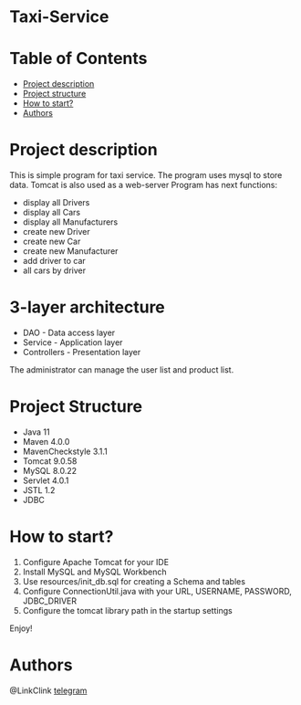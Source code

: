 # Taxi-Service

# Table of Contents
* [Project description](#description)
* [Project structure](#structure)
* [How to start?](#start)
* [Authors](#authors)

# <a name="description"></a>Project description
This is simple program for taxi service. The program uses mysql to store data. Tomcat is also used as a web-server Program has next functions:

* display all Drivers
* display all Cars
* display all Manufacturers
* create new Driver
* create new Car
* create new Manufacturer
* add driver to car
* all cars by driver

# 3-layer architecture
* DAO - Data access layer
* Service - Application layer
* Controllers - Presentation layer

The administrator can manage the user list and product list.

# <a name="structure"></a>Project Structure
* Java 11
* Maven 4.0.0
* MavenCheckstyle 3.1.1
* Tomcat 9.0.58
* MySQL 8.0.22
* Servlet 4.0.1
* JSTL 1.2
* JDBC

# <a name="start"></a>How to start?
1. Configure Apache Tomcat for your IDE
2. Install MySQL and MySQL Workbench
3. Use resources/init_db.sql for creating a Schema and tables
4. Configure ConnectionUtil.java with your URL, USERNAME, PASSWORD, JDBC_DRIVER
5. Configure the tomcat library path in the startup settings

Enjoy!

# <a name="authors"></a>Authors
@LinkClink [telegram](https://t.me/linkclink)
